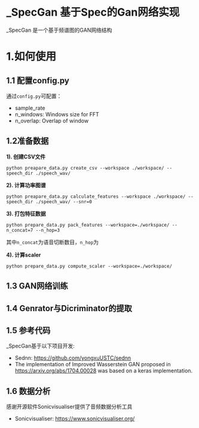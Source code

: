 # _SpecGan 基于Spec的Gan网络实现

_SpecGan 是一个基于频谱图的GAN网络结构

# 1.如何使用

## 1.1 配置config.py

通过`config.py`可配置：

- sample_rate
- n_windows: Windows size for FFT
- n_overlap: Overlap of window

## 1.2准备数据

**1). 创建CSV文件**

`python preapare_data.py create_csv --workspace ./workspace/ --speech_dir ./speech_wav/`

**2). 计算功率图谱**

`python preapare_data.py calculate_features --workspace ./workspace/ --speech_dir ./speech_wav/ --snr=0`

**3). 打包特征数据**

`python prepare_data.py pack_features --workspace=./workspace/ --n_concat=7 --n_hop=3`

其中`n_concat`为语音切断数目，`n_hop`为

**4). 计算scaler**

`python prepare_data.py compute_scaler --workspace=./workspace/`

## 1.3 GAN网络训练

## 1.4 Genrator与Dicriminator的提取

## 1.5 参考代码

_SpecGan基于以下项目开发: 

- Sednn: https://github.com/yongxuUSTC/sednn
- The implementation of Improved Wasserstein GAN proposed in https://arxiv.org/abs/1704.00028 was based on a keras implementation.

## 1.6 数据分析

感谢开源软件Sonicvisualiser提供了音频数据分析工具
- Sonicvisualiser: https://www.sonicvisualiser.org/
